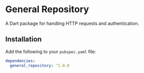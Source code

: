 # General Repository

A Dart package for handling HTTP requests and authentication.

## Installation

Add the following to your `pubspec.yaml` file:

```yaml
dependencies:
  general_repository: ^1.0.0
